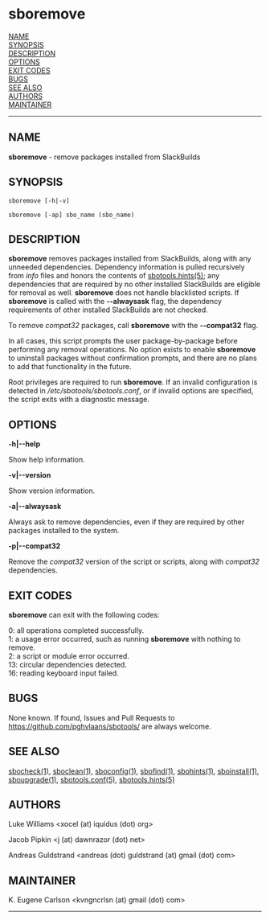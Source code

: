 # sboremove

[NAME](#name)\
[SYNOPSIS](#synopsis)\
[DESCRIPTION](#description)\
[OPTIONS](#options)\
[EXIT CODES](#exit-codes)\
[BUGS](#bugs)\
[SEE ALSO](#see-also)\
[AUTHORS](#authors)\
[MAINTAINER](#maintainer)

------------------------------------------------------------------------

## NAME

**sboremove** - remove packages installed from SlackBuilds

## SYNOPSIS

    sboremove [-h|-v]

    sboremove [-ap] sbo_name (sbo_name)

## DESCRIPTION

**sboremove** removes packages installed from SlackBuilds, along with
any unneeded dependencies. Dependency information is pulled recursively
from *info* files and honors the contents of [sbotools.hints(5)](sbotools.hints.5.md); any
dependencies that are required by no other installed SlackBuilds are
eligible for removal as well. **sboremove** does not handle blacklisted
scripts. If **sboremove** is called with the **\--alwaysask** flag, the
dependency requirements of other installed SlackBuilds are not checked.

To remove *compat32* packages, call **sboremove** with the
**\--compat32** flag.

In all cases, this script prompts the user package-by-package before
performing any removal operations. No option exists to enable
**sboremove** to uninstall packages without confirmation prompts, and
there are no plans to add that functionality in the future.

Root privileges are required to run **sboremove**. If an invalid
configuration is detected in */etc/sbotools/sbotools.conf*, or if
invalid options are specified, the script exits with a diagnostic
message.

## OPTIONS

**-h\|\--help**

Show help information.

**-v\|\--version**

Show version information.

**-a\|\--alwaysask**

Always ask to remove dependencies, even if they are required by other
packages installed to the system.

**-p\|\--compat32**

Remove the *compat32* version of the script or scripts, along with
*compat32* dependencies.

## EXIT CODES

**sboremove** can exit with the following codes:

0: all operations completed successfully.\
1: a usage error occurred, such as running **sboremove** with nothing to
remove.\
2: a script or module error occurred.\
13: circular dependencies detected.\
16: reading keyboard input failed.

## BUGS

None known. If found, Issues and Pull Requests to
<https://github.com/pghvlaans/sbotools/> are always welcome.

## SEE ALSO

[sbocheck(1)](sbocheck.1.md), [sboclean(1)](sboclean.1.md), [sboconfig(1)](sboconfig.1.md), [sbofind(1)](sbofind.1.md), [sbohints(1)](sbohints.1.md),
[sboinstall(1)](sboinstall.1.md), [sboupgrade(1)](sboupgrade.1.md), [sbotools.conf(5)](sbotools.conf.5.md), [sbotools.hints(5)](sbotools.hints.5.md)

## AUTHORS

Luke Williams \<xocel (at) iquidus (dot) org\>

Jacob Pipkin \<j (at) dawnrazor (dot) net\>

Andreas Guldstrand \<andreas (dot) guldstrand (at) gmail (dot) com\>

## MAINTAINER

K. Eugene Carlson \<kvngncrlsn (at) gmail (dot) com\>

------------------------------------------------------------------------

